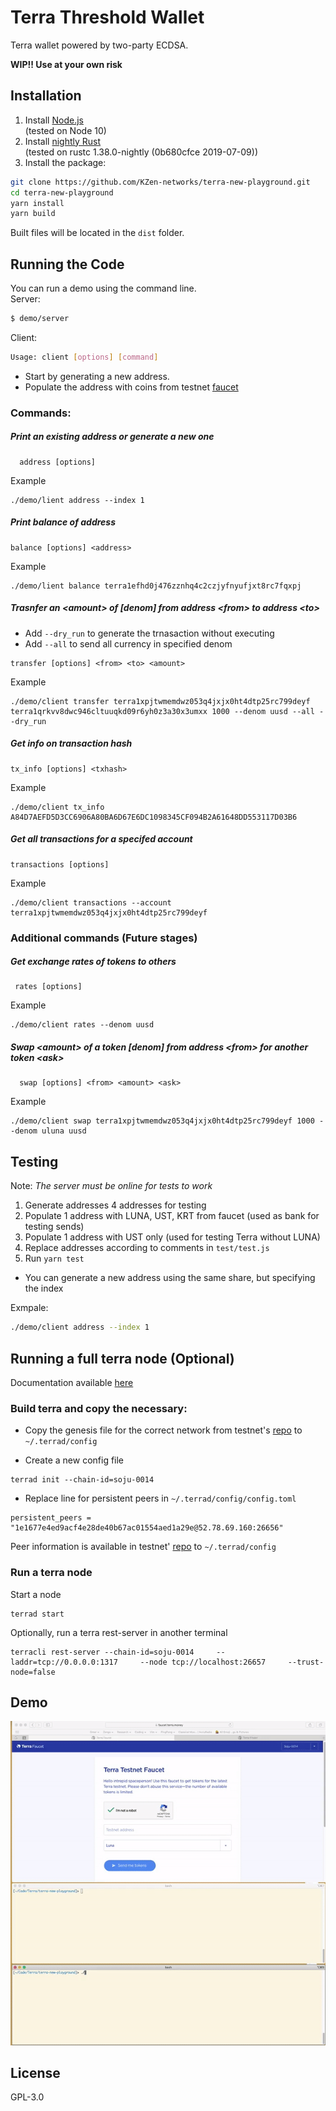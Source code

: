 # Terra Threshold Wallet

Terra wallet powered by two-party ECDSA.

**WIP!! Use at your own risk**

## Installation

1. Install [Node.js](https://nodejs.org/en/download/)<br>
   (tested on Node 10)
2. Install [nightly Rust](https://github.com/rust-lang/rustup.rs#installation)<br>
   (tested on rustc 1.38.0-nightly (0b680cfce 2019-07-09))
3. Install the package:

```sh
git clone https://github.com/KZen-networks/terra-new-playground.git
cd terra-new-playground
yarn install
yarn build
```

Built files will be located in the `dist` folder.

## Running the Code

You can run a demo using the command line.  
Server:

```sh
$ demo/server
```

Client:

```sh
Usage: client [options] [command]
```

- Start by generating a new address.
- Populate the address with coins from testnet [faucet](https://faucet.terra.money)

### Commands:

##### Print an existing address or generate a new one

```
  address [options]
```

Example

```
./demo/lient address --index 1
```

##### Print balance of address

```
balance [options] <address>
```

Example

```
./demo/lient balance terra1efhd0j476zznhq4c2czjyfnyufjxt8rc7fqxpj
```

##### Trasnfer an \<amount\> of [denom] from address \<from\> to address \<to\>

- Add `--dry_run` to generate the trnasaction without executing
- Add `--all` to send all currency in specified denom

```
transfer [options] <from> <to> <amount>
```

Example

```
./demo/client transfer terra1xpjtwmemdwz053q4jxjx0ht4dtp25rc799deyf terra1qrkvv8dwc946cltuuqkd09r6yh0z3a30x3umxx 1000 --denom uusd --all --dry_run
```

##### Get info on transaction hash

```
tx_info [options] <txhash>
```

Example

```
./demo/client tx_info A84D7AEFD5D3CC6906A80BA6D67E6DC1098345CF094B2A61648DD553117D03B6
```

##### Get all transactions for a specifed account

```
transactions [options]
```

Example

```
./demo/client transactions --account terra1xpjtwmemdwz053q4jxjx0ht4dtp25rc799deyf
```

### Additional commands (Future stages)

##### Get exchange rates of tokens to others

```
 rates [options]
```

Example

```
./demo/client rates --denom uusd
```

##### Swap \<amount\> of a token [denom] from address \<from\> for another token \<ask\>

```
  swap [options] <from> <amount> <ask>
```

Example

```
./demo/client swap terra1xpjtwmemdwz053q4jxjx0ht4dtp25rc799deyf 1000 --denom uluna uusd
```

## Testing

Note: _The server must be online for tests to work_

1. Generate addresses 4 addresses for testing
2. Populate 1 address with LUNA, UST, KRT from faucet (used as bank for testing sends)
3. Populate 1 address with UST only (used for testing Terra without LUNA)
4. Replace addresses according to comments in `test/test.js`
5. Run `yarn test`

- You can generate a new address using the same share, but specifying the index

Exmpale:

```sh
./demo/client address --index 1
```

## Running a full terra node (Optional)

Documentation available [here](https://docs.terra.money/node/installation.html)

### Build terra and copy the necessary:

- Copy the genesis file for the correct network from testnet's [repo](https://github.com/terra-project/testnet) to `~/.terrad/config`

- Create a new config file

```
terrad init --chain-id=soju-0014
```

- Replace line for persistent peers in `~/.terrad/config/config.toml`

```
persistent_peers = "1e1677e4ed9acf4e28de40b67ac01554aed1a29e@52.78.69.160:26656"
```

Peer information is available in testnet' [repo](https://github.com/terra-project/testnet) to `~/.terrad/config`

### Run a terra node

Start a node

```
terrad start
```

Optionally, run a terra rest-server in another terminal

```
terracli rest-server --chain-id=soju-0014     --laddr=tcp://0.0.0.0:1317     --node tcp://localhost:26657     --trust-node=false
```

## Demo
![demo](./assets/demo.gif)

## License

GPL-3.0
